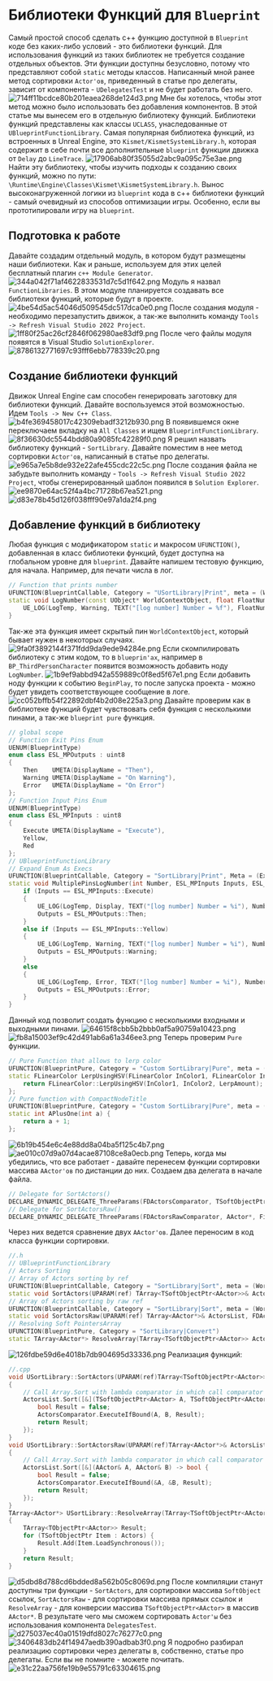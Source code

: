 # Библиотеки Функций для `Blueprint`
Самый простой способ сделать с++ функцию доступной в `Blueprint` коде без каких-либо условий - это библиотеки функций.
Для использования функций из таких библиотек не требуется создание отдельных объектов. Эти функции доступны безусловно, потому что представляют собой `static` методы классов.
Написанный мной ранее метод сортировки `Actor'ов`, приведенный в статье про делегаты, зависит от компонента - `UDelegatesTest` и не будет работать без него.
![714ff11bcdce80b201eaea268de124d3.png](../images/714ff11bcdce80b201eaea268de124d3.png)
Мне бы хотелось, чтобы этот метод можно было использовать без добавления компонентов. В этой статье мы вынесем его в отдельную библиотеку функций.
Библиотеки функций представлены как классы `UCLASS`, унаследованные от `UBlueprintFunctionLibrary`.
Самая популярная библиотека функций, из встроенных в Unreal Engine, это `Kismet/KismetSystemLibrary.h`, которая содержит в себе почти все дополнительные `blueprint` функции движка от `Delay` до `LineTrace`.
![17906ab80f35055d2abc9a095c75e3ae.png](../images/17906ab80f35055d2abc9a095c75e3ae.png)
Найти эту библиотеку, чтобы изучить подходы к созданию своих функций, можно по пути: `\Runtime\Engine\Classes\Kismet\KismetSystemLibrary.h`.
Вынос высоконагруженной логики из `blueprint` кода в с++ библиотеки функций - самый очевидный из способов оптимизации игры. Особенно, если вы прототипировали игру на `blueprint`.
## Подготовка к работе
Давайте  создадим отдельный модуль, в котором будут размещены наши библиотеки. Как и раньше, используем для этих целей бесплатный плагин `c++ Module Generator`.
![344a042f71af4622833531d7c5d1f642.png](../images/344a042f71af4622833531d7c5d1f642.png)
Модуль я назвал `FunctionLibraries`. В этом модуле планируется создавать все библиотеки функций, которые будут в проекте.
![4be54d5ac54046d509545dc517dca0e0.png](../images/4be54d5ac54046d509545dc517dca0e0.png)
После создания модуля - необходимо перезапустить движок, а так-же выполнить команду `Tools -> Refresh Visual Studio 2022 Project`.
![1ff80f25ac26cf2846f062980ae83df9.png](../images/1ff80f25ac26cf2846f062980ae83df9.png)
После чего файлы модуля появятся в Visual Studio `SolutionExplorer`.
![8786132771697c93fff6ebb778339c20.png](../images/8786132771697c93fff6ebb778339c20.png)
## Создание библиотеки функций
Движок Unreal Engine сам способен генерировать заготовку для библиотеки функций. Давайте воспользуемся этой возможностью.
Идем `Tools -> New C++ Class`.
![b4fe369458017c42309ebadf3212b930.png](../images/b4fe369458017c42309ebadf3212b930.png)
В появившемся окне переключаем вкладку на `All Classes` и ищем `BlueprintFunctionLibrary`.
![8f36630dc5544bdd80a9085fc42289f0.png](../images/8f36630dc5544bdd80a9085fc42289f0.png)
Я решил назвать библиотеку функций - `SortLibrary`. Давайте поместим в нее метод сортировки `Actor'ов`, написанный в статье про делегаты.
![e965a7e5b8de932e22afe455cdc22c5c.png](../images/e965a7e5b8de932e22afe455cdc22c5c.png)
После создания файла не забудьте выполнить команду - `Tools -> Refresh Visual Studio 2022 Project`, чтобы сгенерированный шаблон появился в `Solution Explorer`.
![ee9870e64ac52f4a4bc71728b67ea521.png](../images/ee9870e64ac52f4a4bc71728b67ea521.png)
![d83e78b45d126f038fff90e97a1da2f4.png](../images/d83e78b45d126f038fff90e97a1da2f4.png)
## Добавление функций в библиотеку
Любая функция с модификатором `static` и макросом `UFUNCTION()`, добавленная в класс библиотеки функций, будет доступна на глобальном уровне для `blueprint`.
Давайте напишем тестовую функцию, для начала. Например, для печати числа в лог.
```cpp
// Function that prints number
UFUNCTION(BlueprintCallable, Category = "USortLibrary|Print", meta = (WorldContext = "WorldContextObject"))
static void LogNumber(const UObject* WorldContextObject, float FloatNum = 0.0f) {
    UE_LOG(LogTemp, Warning, TEXT("[log number] Number = %f"), FloatNum);
}
```
Так-же эта функция имеет скрытый пин `WorldContextObject`, который бывает нужен в некоторых случаях.
![9fa0f3892144f371fdd9da9ede94284e.png](../images/9fa0f3892144f371fdd9da9ede94284e.png)
Если скомпилировать библиотеку с этим кодом, то в `blueprin'ах`, например в `BP_ThirdPersonCharacter` появится возможность добавить ноду `LogNumber`.
![1b9ef9abbd942a559889c0f8ed5f67e1.png](../images/1b9ef9abbd942a559889c0f8ed5f67e1.png)
Если добавить ноду функции к событию `BeginPlay`, то после запуска проекта - можно будет увидеть соответствующее сообщение в логе.
![cc052bffb54f22892dbf4b2d08e225a3.png](../images/cc052bffb54f22892dbf4b2d08e225a3.png)
Давайте проверим как в библиотеке функций будет чувствовать себя функция с несколькими пинами, а так-же `blueprint pure` функция.
```cpp
// global scope
// Function Exit Pins Enum
UENUM(BlueprintType)
enum class ESL_MPOutputs : uint8
{
	Then	UMETA(DisplayName = "Then"),
	Warning	UMETA(DisplayName = "On Warning"),
	Error	UMETA(DisplayName = "On Error")
};
// Function Input Pins Enum
UENUM(BlueprintType)
enum class ESL_MPInputs : uint8
{
	Execute	UMETA(DisplayName = "Execute"),
	Yellow,
	Red
};
// UBlueprintFunctionLibrary
// Expand Enum As Execs
UFUNCTION(BlueprintCallable, Category = "SortLibrary|Print", Meta = (ExpandEnumAsExecs = "Inputs, Outputs"))
static void MultiplePinsLogNumber(int Number, ESL_MPInputs Inputs, ESL_MPOutputs& Outputs) {
    if (Inputs == ESL_MPInputs::Execute)
    {
        UE_LOG(LogTemp, Display, TEXT("[log number] Number = %i"), Number);
        Outputs = ESL_MPOutputs::Then;
    }
    else if (Inputs == ESL_MPInputs::Yellow)
    {
        UE_LOG(LogTemp, Warning, TEXT("[log number] Number = %i"), Number);
        Outputs = ESL_MPOutputs::Warning;
    }
    else
    {
        UE_LOG(LogTemp, Error, TEXT("[log number] Number = %i"), Number);
        Outputs = ESL_MPOutputs::Error;
    }
}
```
Данный код позволит создать функцию с несколькими входными и выходными пинами.
![64615f8cbb5b2bbb0af5a90759a10423.png](../images/64615f8cbb5b2bbb0af5a90759a10423.png)
![fb8a15003ef9c42d491ab6a61a346ee3.png](../images/fb8a15003ef9c42d491ab6a61a346ee3.png)
Теперь проверим `Pure` функции.
```cpp
// Pure Function that allows to lerp color
UFUNCTION(BlueprintPure, Category = "Custom SortLibrary|Pure", meta = (InColor1 = "(R=1,G=1,B=1,A=1)", InColor2 = "(R=0,G=0,B=0,A=1)"))
static FLinearColor LerpUsingHSV(FLinearColor InColor1, FLinearColor InColor2, float LerpAmount = 0.3f) {
    return FLinearColor::LerpUsingHSV(InColor1, InColor2, LerpAmount);
};
// Pure function with CompactNodeTitle
UFUNCTION(BlueprintPure, Category = "Custom SortLibrary|Pure", meta = (CompactNodeTitle = "+1"))
static int APlusOne(int a) {
    return a + 1;
};
```
![6b19b454e6c4e88dd8a04ba5f125c4b7.png](../images/6b19b454e6c4e88dd8a04ba5f125c4b7.png)
![ae010c07d9a07d4acae87108ce8a0ecb.png](../images/ae010c07d9a07d4acae87108ce8a0ecb.png)
Теперь, когда мы убедились, что все работает - давайте перенесем функции сортировки массива `AActor'ов` по дистанции до них.
Создаем два делегата в начале файла.
```cpp
// Delegate for SortActors()
DECLARE_DYNAMIC_DELEGATE_ThreeParams(FDActorsComparator, TSoftObjectPtr<AActor>, FirstActor, TSoftObjectPtr<AActor>, SecondActor, bool&, Result);
// Delegate for SortActorsRaw()
DECLARE_DYNAMIC_DELEGATE_ThreeParams(FDActorsRawComparator, AActor*, FirstActor, AActor*, SecondActor, bool&, Result);
```
Через них ведется сравнение  двух `AActor'ов`.
Далее переносим в код класса функции сортировки.
```cpp
//.h
// UBlueprintFunctionLibrary
// Actors Sorting
// Array of Actors sorting by ref
UFUNCTION(BlueprintCallable, Category = "SortLibrary|Sort", meta = (WorldContext = "WorldContextObject"))
static void SortActors(UPARAM(ref) TArray<TSoftObjectPtr<AActor>>& ActorsList, FDActorsComparator ActorsComparator, const UObject* WorldContextObject);
// Array of Actors sorting by raw ref
UFUNCTION(BlueprintCallable, Category = "SortLibrary|Sort", meta = (WorldContext = "WorldContextObject"))
static void SortActorsRaw(UPARAM(ref) TArray<AActor*>& ActorsList, FDActorsRawComparator ActorsComparator, const UObject* WorldContextObject);
// Resolving Soft PointersArray
UFUNCTION(BlueprintPure, Category = "SortLibrary|Convert")
static TArray<AActor*> ResolveArray(TArray<TSoftObjectPtr<AActor>> Actors);
```
![126fdbe59d6e4018b7db904695d33336.png](../images/126fdbe59d6e4018b7db904695d33336.png)
Реализация функций:
```cpp
//.cpp
void USortLibrary::SortActors(UPARAM(ref)TArray<TSoftObjectPtr<AActor>>& ActorsList, FDActorsComparator ActorsComparator, const UObject* WorldContextObject)
{
	// Call Array.Sort with lambda comparator in which call comparator delegate
	ActorsList.Sort([&](TSoftObjectPtr<AActor> A, TSoftObjectPtr<AActor> B) -> bool {
		bool Result = false;
		ActorsComparator.ExecuteIfBound(A, B, Result);
		return Result;
	});
}
void USortLibrary::SortActorsRaw(UPARAM(ref)TArray<AActor*>& ActorsList, FDActorsRawComparator ActorsComparator, const UObject* WorldContextObject)
{
	// Call Array.Sort with lambda comparator in which call comparator delegate
	ActorsList.Sort([&](AActor& A, AActor& B) -> bool {
		bool Result = false;
		ActorsComparator.ExecuteIfBound(&A, &B, Result);
		return Result;
	});
}
TArray<AActor*> USortLibrary::ResolveArray(TArray<TSoftObjectPtr<AActor>> Actors)
{
	TArray<TObjectPtr<AActor>> Result;
	for (TSoftObjectPtr Item : Actors) {
		Result.Add(Item.LoadSynchronous());
	}
	return Result;
}
```
![d5dbd8d788cd6bdded8a562b05c8069d.png](../images/d5dbd8d788cd6bdded8a562b05c8069d.png)
После компиляции станут доступны три функции - `SortActors`, для сортировки массива `SoftObject` ссылок, `SortActorsRaw` - для сортировки массива прямых ссылок и `ResolveArray` - для конверсии массива `TSoftObjectPtr<AActor>` в массив `AActor*`.
В результате чего мы сможем сортировать `Actor'ы` без использования компонента `DelegatesTest`.
![d275037ec40a01519dfd8027c76277c0.png](../images/d275037ec40a01519dfd8027c76277c0.png)
![3406483db24f14947aedb390adbab3f0.png](../images/3406483db24f14947aedb390adbab3f0.png)
Я подробно разбирал реализацию сортировки через делегаты в, собственно, статье про делегаты. Если вы не помните - можете почитать.
![e31c22aa756fe19b9e55791c63304615.png](../images/e31c22aa756fe19b9e55791c63304615.png)